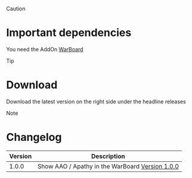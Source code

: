> [!CAUTION]
> # Important dependencies
> You need the AddOn [WarBoard](https://tools.idrinth.de/addons/warboard/)

> [!TIP]
> # Download
> Download the latest version on the right side under the headline releases

> [!NOTE]
> # Changelog
> 
> | Version  | Description |
> | ------------- | ------------- |
> | 1.0.0  | Show AAO / Apathy in the WarBoard [Version 1.0.0](https://tools.idrinth.de/addons/warboard_session/) |
